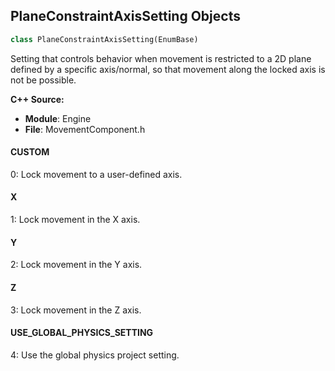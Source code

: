 ## PlaneConstraintAxisSetting Objects

```python
class PlaneConstraintAxisSetting(EnumBase)
```

Setting that controls behavior when movement is restricted to a 2D plane defined by a specific axis/normal,
so that movement along the locked axis is not be possible.

**C++ Source:**

- **Module**: Engine
- **File**: MovementComponent.h

<a id="unreal.PlaneConstraintAxisSetting.CUSTOM"></a>

#### CUSTOM

0: Lock movement to a user-defined axis.

<a id="unreal.PlaneConstraintAxisSetting.X"></a>

#### X

1: Lock movement in the X axis.

<a id="unreal.PlaneConstraintAxisSetting.Y"></a>

#### Y

2: Lock movement in the Y axis.

<a id="unreal.PlaneConstraintAxisSetting.Z"></a>

#### Z

3: Lock movement in the Z axis.

<a id="unreal.PlaneConstraintAxisSetting.USE_GLOBAL_PHYSICS_SETTING"></a>

#### USE_GLOBAL_PHYSICS_SETTING

4: Use the global physics project setting.

<a id="unreal.InterpToBehaviourType"></a>